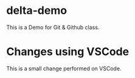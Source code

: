 # delta-demo
This is a Demo for Git &amp; Github class.

# Changes using VSCode
This is a small change performed on VSCode.